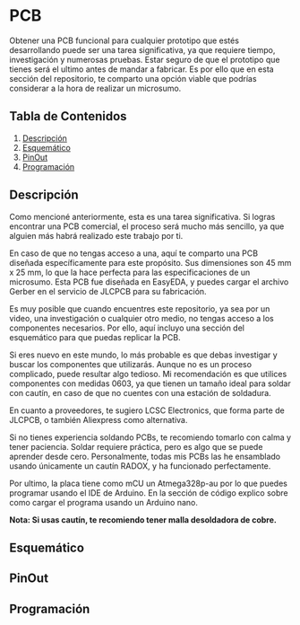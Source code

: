 # PCB
Obtener una PCB funcional para cualquier prototipo que estés desarrollando puede ser una tarea significativa, ya que requiere tiempo, investigación y numerosas pruebas. Estar seguro de que el prototipo que tienes será el ultimo antes de mandar a fabricar. Es por ello que en esta sección del repositorio, te comparto una opción viable que podrías considerar a la hora de realizar un microsumo.

## Tabla de Contenidos
1. [Descripción](#descripción)
2. [Esquemático](#esquemático)
3. [PinOut](#pinout)
4. [Programación](#programación)

## Descripción
Como mencioné anteriormente, esta es una tarea significativa. Si logras encontrar una PCB comercial, el proceso será mucho más sencillo, ya que alguien más habrá realizado este trabajo por ti.

En caso de que no tengas acceso a una, aquí te comparto una PCB diseñada específicamente para este propósito. Sus dimensiones son 45 mm x 25 mm, lo que la hace perfecta para las especificaciones de un microsumo. Esta PCB fue diseñada en EasyEDA, y puedes cargar el archivo Gerber en el servicio de JLCPCB para su fabricación.

Es muy posible que cuando encuentres este repositorio, ya sea por un video, una investigación o cualquier otro medio, no tengas acceso a los componentes necesarios. Por ello, aquí incluyo una sección del esquemático para que puedas replicar la PCB.

Si eres nuevo en este mundo, lo más probable es que debas investigar y buscar los componentes que utilizarás. Aunque no es un proceso complicado, puede resultar algo tedioso. Mi recomendación es que utilices componentes con medidas 0603, ya que tienen un tamaño ideal para soldar con cautín, en caso de que no cuentes con una estación de soldadura.

En cuanto a proveedores, te sugiero LCSC Electronics, que forma parte de JLCPCB, o también Aliexpress como alternativa.

Si no tienes experiencia soldando PCBs, te recomiendo tomarlo con calma y tener paciencia. Soldar requiere práctica, pero es algo que se puede aprender desde cero. Personalmente, todas mis PCBs las he ensamblado usando únicamente un cautín RADOX, y ha funcionado perfectamente. 

Por ultimo, la placa tiene como mCU un Atmega328p-au por lo que puedes programar usando el IDE de Arduino. En la sección de código explico sobre como cargar el programa usando un Arduino nano.

**Nota: Si usas cautín, te recomiendo tener malla desoldadora de cobre.**

## Esquemático
###



## PinOut

## Programación
